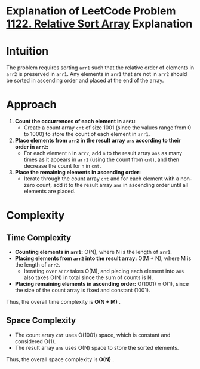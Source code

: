 # Explanation of LeetCode Problem [1122. Relative Sort Array](https://leetcode.com/problems/relative-sort-array/) Explanation

# Intuition

The problem requires sorting `arr1` such that the relative order of elements in `arr2` is preserved in `arr1`. Any elements in `arr1` that are not in `arr2` should be sorted in ascending order and placed at the end of the array.

# Approach

1. **Count the occurrences of each element in `arr1`:**
   * Create a count array `cnt` of size 1001 (since the values range from 0 to 1000) to store the count of each element in `arr1`.
2. **Place elements from `arr2` in the result array `ans` according to their order in `arr2`:**
   * For each element `n` in `arr2`, add `n` to the result array `ans` as many times as it appears in `arr1` (using the count from `cnt`), and then decrease the count for `n` in `cnt`.
3. **Place the remaining elements in ascending order:**
   * Iterate through the count array `cnt` and for each element with a non-zero count, add it to the result array `ans` in ascending order until all elements are placed.

# Complexity

## Time Complexity

* **Counting elements in `arr1`:** O(N), where N is the length of `arr1`.
* **Placing elements from `arr2` into the result array:** O(M + N), where M is the length of `arr2`.
  * Iterating over `arr2` takes O(M), and placing each element into `ans` also takes O(N) in total since the sum of counts is N.
* **Placing remaining elements in ascending order:** O(1001) ≈ O(1), since the size of the count array is fixed and constant (1001).

Thus, the overall time complexity is  **O(N + M)** .

## Space Complexity

* The count array `cnt` uses O(1001) space, which is constant and considered O(1).
* The result array `ans` uses O(N) space to store the sorted elements.

Thus, the overall space complexity is  **O(N)** .
